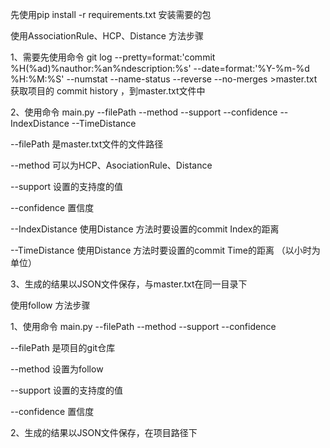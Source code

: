 先使用pip install -r requirements.txt 安装需要的包


使用AssociationRule、HCP、Distance 方法步骤

1、需要先使用命令
git log  --pretty=format:'commit %H(%ad)%nauthor:%an%ndescription:%s'  --date=format:'%Y-%m-%d %H:%M:%S'    --numstat  --name-status  --reverse --no-merges >master.txt
获取项目的 commit history ，到master.txt文件中


2、使用命令 main.py  --filePath --method --support --confidence --IndexDistance --TimeDistance

--filePath 是master.txt文件的文件路径

--method 可以为HCP、AsociationRule、Distance

--support 设置的支持度的值

--confidence 置信度

--IndexDistance 使用Distance 方法时要设置的commit Index的距离

--TimeDistance  使用Distance 方法时要设置的commit Time的距离 （以小时为单位）


3、生成的结果以JSON文件保存，与master.txt在同一目录下



使用follow 方法步骤

1、使用命令 main.py  --filePath --method --support --confidence 


--filePath 是项目的git仓库

--method 设置为follow

--support 设置的支持度的值

--confidence 置信度



2、生成的结果以JSON文件保存，在项目路径下
